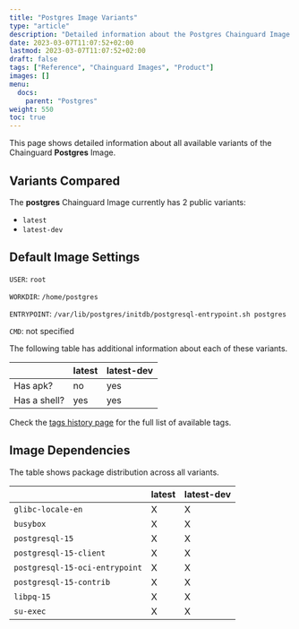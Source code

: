```yaml
---
title: "Postgres Image Variants"
type: "article"
description: "Detailed information about the Postgres Chainguard Image variants"
date: 2023-03-07T11:07:52+02:00
lastmod: 2023-03-07T11:07:52+02:00
draft: false
tags: ["Reference", "Chainguard Images", "Product"]
images: []
menu:
  docs:
    parent: "Postgres"
weight: 550
toc: true
---
```


This page shows detailed information about all available variants of the Chainguard **Postgres** Image.

## Variants Compared
The **postgres** Chainguard Image currently has 2 public variants: 

- `latest`
- `latest-dev`

## Default Image Settings
`USER`:		`root`

`WORKDIR`:	`/home/postgres`

`ENTRYPOINT`:	`/var/lib/postgres/initdb/postgresql-entrypoint.sh postgres`

`CMD`:		not specified

The following table has additional information about each of these variants.

|              | latest | latest-dev |
|--------------|--------|------------|
| Has apk?     | no     | yes        |
| Has a shell? | yes    | yes        |

Check the [tags history page](/chainguard/chainguard-images/reference/postgres/tags_history/) for the full list of available tags.
## Image Dependencies
The table shows package distribution across all variants.

|                                | latest | latest-dev |
|--------------------------------|--------|------------|
| `glibc-locale-en`              | X      | X          |
| `busybox`                      | X      | X          |
| `postgresql-15`                | X      | X          |
| `postgresql-15-client`         | X      | X          |
| `postgresql-15-oci-entrypoint` | X      | X          |
| `postgresql-15-contrib`        | X      | X          |
| `libpq-15`                     | X      | X          |
| `su-exec`                      | X      | X          |
